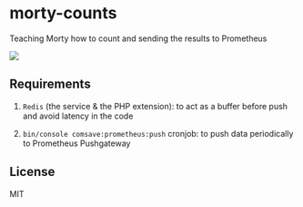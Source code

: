 # morty-counts

Teaching Morty how to count and sending the results to Prometheus

![](https://media.giphy.com/media/e6tJpLvjY8jXa/giphy.gif)

## Requirements

1. `Redis` (the service & the PHP extension): to act as a buffer before push and avoid latency in the code

2. `bin/console comsave:prometheus:push` cronjob: to push data periodically to Prometheus Pushgateway

## License

MIT
